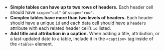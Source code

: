 - **Simple tables can have up to two rows of headers.** Each header cell should have `scope="col"` or `scope="row"`.
- **Complex tables have more than two levels of headers.** Each header should have a unique `id` and each data cell should have a `headers` attribute with each related header cell’s `id` listed.
- **Add title and attribution in a caption.** When adding a title, attribution, or a last-updated date to a table, include it in the `<caption>` tag inside of the `<table>` element.